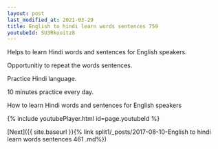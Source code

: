```yaml
---
layout: post
last_modified_at: 2021-03-29
title: English to hindi learn words sentences 759 
youtubeId: SU3Rkooitz8
---
```

 
 
Helps to learn Hindi words and sentences for English speakers.

Opportunitiy to repeat the words sentences. 

Practice Hindi language. 
 
10 minutes practice every day. 
 
How to learn Hindi words and sentences for English speakers 
 
{% include youtubePlayer.html id=page.youtubeId %}
 
 
[Next]({{ site.baseurl }}{% link  split1/_posts/2017-08-10-English to hindi learn words sentences 461 .md%})
 
